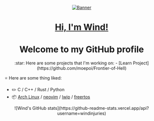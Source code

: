 <p align="center">
  <a href="https://www.github.com/injuries"><img src="[https://i0.hdslb.com/bfs/new_dyn/5db266c0cd80f1e75d9e70c60ebc78fd35579222.png@1036w_!web-dynamic.webp](http://i0.hdslb.com/bfs/new_dyn/5db266c0cd80f1e75d9e70c60ebc78fd35579222.png)" alt="Banner"></a>
</p>
<h1 align="center"><a href="https://www.github.com/windinjuries">Hi, I'm Wind!</a></h1>
<h1 align="center">Welcome to my GitHub profile</h1>
<p align="center">
:star: Here are some projects that I'm working on:
- [Learn Project](https://github.com/moepoi/Frontier-of-Hell)
  
:star: Here are some thing liked:
-   :pencil2: C / C++ / Rust / Python 
-   :package: [Arch Linux](https://wiki.archlinux.org/title/Arch_Linux) / [neovim](https://neovim.io/) / [lwip](https://github.com/jarun/nnn) / [freertos](https://mpv.io/)
</p>
<p align="center">
![Wind's GitHub stats](https://github-readme-stats.vercel.app/api?username=windinjuries)
</p>

